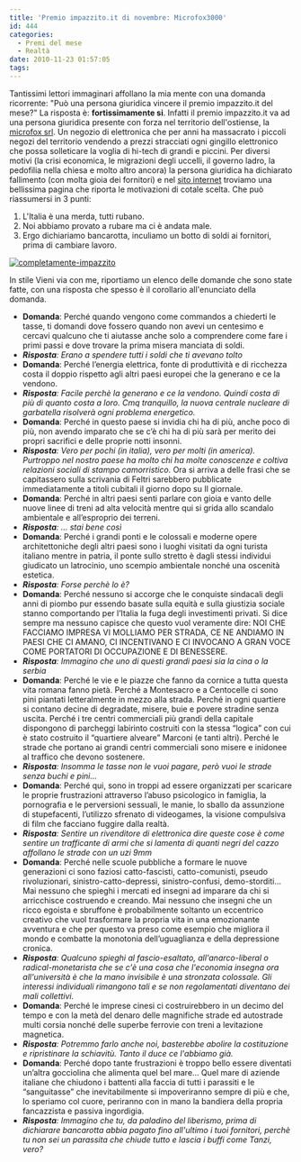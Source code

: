 ```yaml
---
title: 'Premio impazzito.it di novembre: Microfox3000'
id: 444
categories:
  - Premi del mese
  - Realtà
date: 2010-11-23 01:57:05
tags:
---
```


Tantissimi lettori immaginari affollano la mia mente con una domanda ricorrente:
"Può una persona giuridica vincere il premio impazzito.it del mese?"
La risposta è: **fortissimamente si**.
Infatti il premio impazzito.it va ad una persona giuridica presente con forza nel territorio dell'ostiense, la [microfox srl](http://www.microfox3000.it/).
Un negozio di elettronica che per anni ha massacrato i piccoli negozi del territorio vendendo a prezzi stracciati ogni gingillo elettronico che possa solleticare la voglia di hi-tech di grandi e piccini.
Per diversi motivi (la crisi economica, le migrazioni degli uccelli, il governo ladro, la pedofilia nella chiesa e molto altro ancora) la persona giuridica ha dichiarato fallimento (con molta gioia dei fornitori) e nel [sito internet](http://www.microfox3000.it/) troviamo una bellissima pagina che riporta le motivazioni di cotale scelta.
Che può riassumersi in 3 punti: 

1.  L'Italia è una merda, tutti rubano.
2.  Noi abbiamo provato a rubare ma ci è andata male.
3.  Ergo dichiariamo bancarotta, inculiamo un botto di soldi ai fornitori, prima di cambiare lavoro.

[![](/uploads/2009/09/completamente-impazzito.png "completamente-impazzito")](/uploads/2009/09/completamente-impazzito.png)

In stile Vieni via con me, riportiamo un elenco delle domande che sono state fatte, con una risposta che spesso è il corollario all'enunciato della domanda.

*   **Domanda**: Perché quando vengono come commandos a chiederti le tasse, ti domandi dove fossero quando non avevi un centesimo e cercavi qualcuno che ti aiutasse anche solo a comprendere come fare i primi passi e dove trovare la prima misera manciata di soldi.
*   _**Risposta**: Erano a spendere tutti i soldi che ti avevano tolto_
*   **Domanda**: Perché l’energia elettrica, fonte di produttività e di ricchezza costa il doppio rispetto agli altri paesi europei che la generano e ce la vendono.
*   _**Risposta**: Facile perchè la generano e ce la vendono. Quindi costa di più di quanto costa a loro. Cmq tranquillo, la nuova centrale nucleare di garbatella risolverà ogni problema energetico._
*   **Domanda**: Perché in questo paese si invidia chi ha di più, anche poco di più, non avendo imparato che se c’è chi ha di più sarà per merito dei propri sacrifici e delle proprie notti insonni.
*   _**Risposta**: Vero per pochi (in italia), vero per molti (in america). Purtroppo nel nostro paese ha molto chi ha molte conoscenze e coltiva relazioni sociali di stampo camorristico._
Ora si arriva a delle frasi che se capitassero sulla scrivania di Feltri sarebbero pubblicate immediatamente a titoli cubitali il giorno dopo su Il giornale.
*   **Domanda**: Perché in altri paesi senti parlare con gioia e vanto delle nuove linee di treni ad alta velocità mentre qui si grida allo scandalo ambientale e all’esproprio dei terreni.
*   _**Risposta**: ... stai bene così_
*   **Domanda**: Perché i grandi ponti e le colossali e moderne opere architettoniche degli altri paesi sono i luoghi visitati da ogni turista italiano mentre in patria, il ponte sullo stretto è dagli stessi individui giudicato un latrocinio, uno scempio ambientale nonché una oscenità estetica.
*   _**Risposta**: Forse perchè lo è?_
*   **Domanda**: Perché nessuno si accorge che le conquiste sindacali degli anni di piombo pur essendo basate sulla equità e sulla giustizia sociale stanno comportando per l’Italia la fuga degli investimenti privati. Si dice sempre ma nessuno capisce che questo vuol veramente dire: NOI CHE FACCIAMO IMPRESA VI MOLLIAMO PER STRADA, CE NE ANDIAMO IN PAESI CHE CI AMANO, CI INCENTIVANO E CI INVOCANO A GRAN VOCE COME PORTATORI DI OCCUPAZIONE E DI BENESSERE.
*   _**Risposta**: Immagino che uno di questi grandi paesi sia la cina o la serbia_
*   **Domanda**: Perché le vie e le piazze che fanno da cornice a tutta questa vita romana fanno pietà. Perché a Montesacro e a Centocelle ci sono pini piantati letteralmente in mezzo alla strada. Perché in ogni quartiere si contano decine di degradate, misere, buie e povere stradine senza uscita. Perché i tre centri commerciali più grandi della capitale dispongono di parcheggi labirinto costruiti con la stessa “logica” con cui è stato costruito il “quartiere alveare” Marconi (e tanti altri). Perché le strade che portano ai grandi centri commerciali sono misere e inidonee al traffico che devono sostenere.
*   _**Risposta**: Insomma le tasse non le vuoi pagare, però vuoi le strade senza buchi e pini..._
*   **Domanda**: Perché qui, sono in troppi ad essere organizzati per scaricare le proprie frustrazioni attraverso l’abuso psicologico in famiglia, la pornografia e le perversioni sessuali, le manie, lo sballo da assunzione di stupefacenti, l’utilizzo sfrenato di videogames, la visione compulsiva di film che facciano fuggire dalla realtà.
*   _**Risposta**: Sentire un rivenditore di elettronica dire queste cose è come sentire un trafficante di armi che si lamenta di quanti negri del cazzo affollano le strade con un uzi 9mm_
*   **Domanda**: Perché nelle scuole pubbliche a formare le nuove generazioni ci sono faziosi catto-fascisti, catto-comunisti, pseudo rivoluzionari, sinistro-catto-depressi, sinistro-confusi, demo-storditi… Mai nessuno che spieghi i mercati ed insegni ad imparare da chi si arricchisce costruendo e creando. Mai nessuno che insegni che un ricco egoista e sbruffone è probabilmente soltanto un eccentrico creativo che vuol trasformare la propria vita in una emozionante avventura e che per questo va preso come esempio che migliora il mondo e combatte la monotonia dell’uguaglianza e della depressione cronica.
*   _**Risposta**: Qualcuno spieghi al fascio-esaltato, all'anarco-liberal o radical-monetarista che se c'è una cosa che l'economia insegna ora all'università è che la mano invisibile è una stronzata colossale. Gli interessi individuali rimangono tali e se non regolamentati diventano dei mali collettivi._
*   **Domanda**: Perché le imprese cinesi ci costruirebbero in un decimo del tempo e con la metà del denaro delle magnifiche strade ed autostrade multi corsia nonché delle superbe ferrovie con treni a levitazione magnetica.
*   _**Risposta**: Potremmo farlo anche noi, basterebbe abolire la costituzione e ripristinare la schiavitù. Tanto il duce ce l'abbiamo già._
*   **Domanda**: Perché dopo tante frustrazioni è troppo bello essere diventati un’altra gocciolina che alimenta quel bel mare… Quel mare di aziende italiane che chiudono i battenti alla faccia di tutti i parassiti e le “sanguitasse” che inevitabilmente si impoveriranno sempre di più e che, lo speriamo col cuore, periranno con in mano la bandiera della propria fancazzista e passiva ingordigia.
*   _**Risposta**: Immagino che tu, da paladino del liberismo, prima di dichiarare bancarotta abbia pagato fino all'ultimo i tuoi fornitori, perchè tu non sei un parassita che chiude tutto e lascia i buffi come Tanzi, vero?_